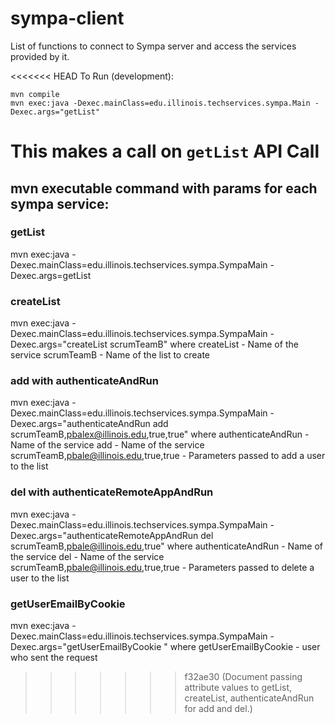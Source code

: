 # sympa-client
List of functions to connect to Sympa server and access the services provided by it.

<<<<<<< HEAD
To Run (development):
```
mvn compile
mvn exec:java -Dexec.mainClass=edu.illinois.techservices.sympa.Main -Dexec.args="getList"
```
This makes a call on `getList` API Call
=======
## mvn executable command with params for each sympa service:

### getList
mvn exec:java -Dexec.mainClass=edu.illinois.techservices.sympa.SympaMain -Dexec.args=getList

### createList
mvn exec:java -Dexec.mainClass=edu.illinois.techservices.sympa.SympaMain -Dexec.args="createList scrumTeamB"
where createList - Name of the service
scrumTeamB - Name of the list to create

### add with authenticateAndRun
mvn exec:java -Dexec.mainClass=edu.illinois.techservices.sympa.SympaMain -Dexec.args="authenticateAndRun add scrumTeamB,pbalex@illinois.edu,true,true"
where authenticateAndRun - Name of the service
add -  Name of the service
scrumTeamB,pbale@illinois.edu,true,true - Parameters passed to add a user to the list 

### del with authenticateRemoteAppAndRun
mvn exec:java -Dexec.mainClass=edu.illinois.techservices.sympa.SympaMain -Dexec.args="authenticateRemoteAppAndRun del scrumTeamB,pbale@illinois.edu,true"
where authenticateAndRun - Name of the service
del - Name of the service
scrumTeamB,pbale@illinois.edu,true,true - Parameters passed to delete a user to the list 

### getUserEmailByCookie
mvn exec:java -Dexec.mainClass=edu.illinois.techservices.sympa.SympaMain -Dexec.args="getUserEmailByCookie "
where getUserEmailByCookie - user who sent the request


>>>>>>> f32ae30 (Document  passing attribute values to getList, createList, authenticateAndRun for add and del.)
